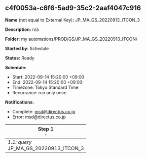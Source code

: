 ## c4f0053a-c6f6-5ad9-35c2-2aaf4047c916

**Name** (not equal to External Key)**:** JP_MA_GS_20220913_ITCON_3

**Description:** n/a

**Folder:** my automations/PROD/GS/JP_MA_GS_20220913_ITCON/

**Started by:** Schedule

**Status:** Ready

**Schedule:**

* Start: 2022-09-14 15:20:00 +09:00
* End: 2022-09-14 15:20:00 +09:00
* Timezone: Tokyo Standard Time
* Recurrance: run only once

**Notifications:**

* Complete: msd@directus.co.jp
* Error: msd@directus.co.jp

| Step 1<br>_<small>-</small>_ |
| --- |
| _1.1: query_<br>JP_MA_GS_20220913_ITCON_3 |

